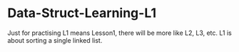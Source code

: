 # Data-Struct-Learning-L1
Just for practising
L1 means Lesson1, there will be more like L2, L3, etc.
L1 is about sorting a single linked list.
